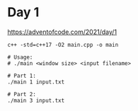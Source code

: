 # Day 1

https://adventofcode.com/2021/day/1

```
c++ -std=c++17 -O2 main.cpp -o main

# Usage:
# ./main <window size> <input filename>

# Part 1:
./main 1 input.txt

# Part 2:
./main 3 input.txt
```
